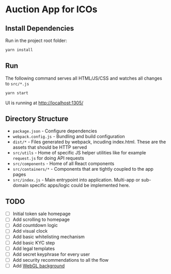 
# Auction App for ICOs

## Install Dependencies

Run in the project root folder:

```bash
yarn install
```

## Run

The following command serves all HTML/JS/CSS and watches all changes to `src/*.js`

```bash
yarn start
```

UI is running at [http://localhost:1305/](http://localhost:1305/)

## Directory Structure

* `package.json` - Configure dependencies
* `webpack.config.js` - Bundling and build configuration
* `dist/*` - Files generated by webpack, incuding index.html. These are the assets that should be HTTP served
* `src/utils` - Home of specific JS helper utilities like for example `request.js` for doing API requests
* `src/components` - Home of all React components
* `src/containers/*` - Components that are tightly coupled to the app pages
* `src/index.js` - Main entrypoint into application. Multi-app or sub-domain specific apps/logic could be implemented here.

## TODO

- [ ] Initial token sale homepage
- [ ] Add scrolling to homepage
- [ ] Add countdown logic
- [ ] Add visual clock
- [ ] Add basic whitelisting mechanism
- [ ] Add basic KYC step
- [ ] Add legal templates
- [ ] Add secret keyphrase for every user
- [ ] Add security recommendations to all the flow
- [ ] Add [WebGL background](https://tympanus.net/Development/DecorativeBackgrounds/index2.html)
